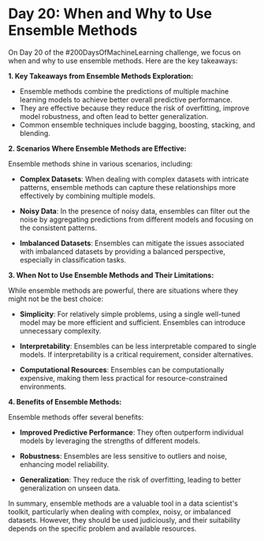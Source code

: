  # **Day 20: When and Why to Use Ensemble Methods**

On Day 20 of the #200DaysOfMachineLearning challenge, we focus on when and why to use ensemble methods. Here are the key takeaways:

**1. Key Takeaways from Ensemble Methods Exploration:**

- Ensemble methods combine the predictions of multiple machine learning models to achieve better overall predictive performance.
- They are effective because they reduce the risk of overfitting, improve model robustness, and often lead to better generalization.
- Common ensemble techniques include bagging, boosting, stacking, and blending.

**2. Scenarios Where Ensemble Methods are Effective:**

Ensemble methods shine in various scenarios, including:

- **Complex Datasets**: When dealing with complex datasets with intricate patterns, ensemble methods can capture these relationships more effectively by combining multiple models.

- **Noisy Data**: In the presence of noisy data, ensembles can filter out the noise by aggregating predictions from different models and focusing on the consistent patterns.

- **Imbalanced Datasets**: Ensembles can mitigate the issues associated with imbalanced datasets by providing a balanced perspective, especially in classification tasks.

**3. When Not to Use Ensemble Methods and Their Limitations:**

While ensemble methods are powerful, there are situations where they might not be the best choice:

- **Simplicity**: For relatively simple problems, using a single well-tuned model may be more efficient and sufficient. Ensembles can introduce unnecessary complexity.

- **Interpretability**: Ensembles can be less interpretable compared to single models. If interpretability is a critical requirement, consider alternatives.

- **Computational Resources**: Ensembles can be computationally expensive, making them less practical for resource-constrained environments.

**4. Benefits of Ensemble Methods:**

Ensemble methods offer several benefits:

- **Improved Predictive Performance**: They often outperform individual models by leveraging the strengths of different models.

- **Robustness**: Ensembles are less sensitive to outliers and noise, enhancing model reliability.

- **Generalization**: They reduce the risk of overfitting, leading to better generalization on unseen data.

In summary, ensemble methods are a valuable tool in a data scientist's toolkit, particularly when dealing with complex, noisy, or imbalanced datasets. However, they should be used judiciously, and their suitability depends on the specific problem and available resources.
